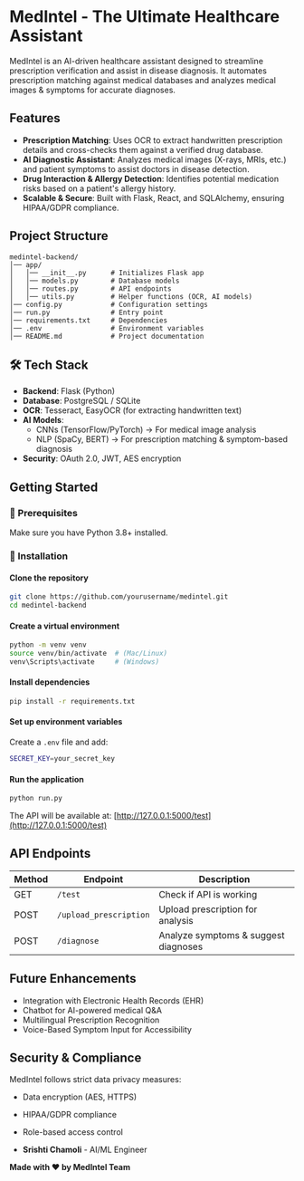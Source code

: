# MedIntel - The Ultimate Healthcare Assistant 

MedIntel is an AI-driven healthcare assistant designed to streamline prescription verification and assist in disease diagnosis. It automates prescription matching against medical databases and analyzes medical images & symptoms for accurate diagnoses.

##  Features

-  **Prescription Matching**: Uses OCR to extract handwritten prescription details and cross-checks them against a verified drug database.
-  **AI Diagnostic Assistant**: Analyzes medical images (X-rays, MRIs, etc.) and patient symptoms to assist doctors in disease detection.
-  **Drug Interaction & Allergy Detection**: Identifies potential medication risks based on a patient's allergy history.
-  **Scalable & Secure**: Built with Flask, React, and SQLAlchemy, ensuring HIPAA/GDPR compliance.

##  Project Structure

```plaintext
medintel-backend/
│── app/
│   │── __init__.py      # Initializes Flask app
│   │── models.py        # Database models
│   │── routes.py        # API endpoints
│   │── utils.py         # Helper functions (OCR, AI models)
│── config.py            # Configuration settings
│── run.py               # Entry point
│── requirements.txt     # Dependencies
│── .env                 # Environment variables
│── README.md            # Project documentation
```

## 🛠 Tech Stack

- **Backend**: Flask (Python)
- **Database**: PostgreSQL / SQLite
- **OCR**: Tesseract, EasyOCR (for extracting handwritten text)
- **AI Models**:
  - CNNs (TensorFlow/PyTorch) → For medical image analysis
  - NLP (SpaCy, BERT) → For prescription matching & symptom-based diagnosis
- **Security**: OAuth 2.0, JWT, AES encryption

##  Getting Started

### 🔹 Prerequisites
Make sure you have Python 3.8+ installed.

### 🔹 Installation

#### Clone the repository
```sh
git clone https://github.com/yourusername/medintel.git
cd medintel-backend
```

#### Create a virtual environment
```sh
python -m venv venv
source venv/bin/activate  # (Mac/Linux)
venv\Scripts\activate     # (Windows)
```

#### Install dependencies
```sh
pip install -r requirements.txt
```

#### Set up environment variables
Create a `.env` file and add:
```sh
SECRET_KEY=your_secret_key
```

#### Run the application
```sh
python run.py
```

The API will be available at: [http://127.0.0.1:5000/test](http://127.0.0.1:5000/test)

##  API Endpoints

| Method | Endpoint | Description |
|--------|----------|-------------|
| GET    | `/test`  | Check if API is working |
| POST   | `/upload_prescription` | Upload prescription for analysis |
| POST   | `/diagnose` | Analyze symptoms & suggest diagnoses |

##  Future Enhancements

-  Integration with Electronic Health Records (EHR)
-  Chatbot for AI-powered medical Q&A
-  Multilingual Prescription Recognition
-  Voice-Based Symptom Input for Accessibility


## Security & Compliance

MedIntel follows strict data privacy measures:

- Data encryption (AES, HTTPS)
- HIPAA/GDPR compliance
- Role-based access control

- **Srishti Chamoli** - AI/ML Engineer

**Made with ❤️ by MedIntel Team**
